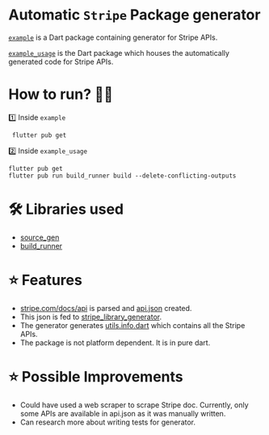 # Automatic `Stripe` Package generator
[`example`](example) is a Dart package containing generator for Stripe APIs. 

[`example_usage`](example_usage) is the Dart package which houses the automatically generated code for Stripe APIs.

# How to run? 🏃‍♂️

1️⃣ Inside `example`
```
 flutter pub get
```
2️⃣ Inside `example_usage`
```
flutter pub get
flutter pub run build_runner build --delete-conflicting-outputs
```

# 🛠 Libraries used

- [source_gen](https://pub.dev/packages/source_gen)
- [build_runner](https://pub.dev/packages/build_runner)

# ⭐ Features
- [stripe.com/docs/api](https://stripe.com/docs/api) is parsed and [api.json](example/lib/src/json_files/api.json) created.
- This json is fed to [stripe_library_generator](example/lib/src/stripe_library_generator.dart).
- The generator generates [utils.info.dart](example_usage/lib/utils.info.dart) which contains all the Stripe APIs.
- The package is not platform dependent. It is in pure dart.

# ⭐ Possible Improvements
- Could have used a web scraper to scrape Stripe doc. Currently, only some APIs are available in api.json as it was manually written.
- Can research more about writing tests for generator.